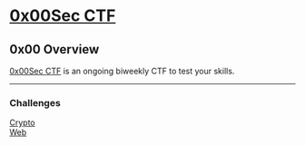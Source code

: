 # [0x00Sec CTF][1]

## 0x00 Overview

[0x00Sec CTF][1] is an ongoing biweekly CTF to test your skills.


<hr>

### Challenges

[Crypto][2]<br />
[Web][3]<br />



[1]: https://ctf.0x00sec.org/
[2]: ./Crypto
[3]: ./Web
